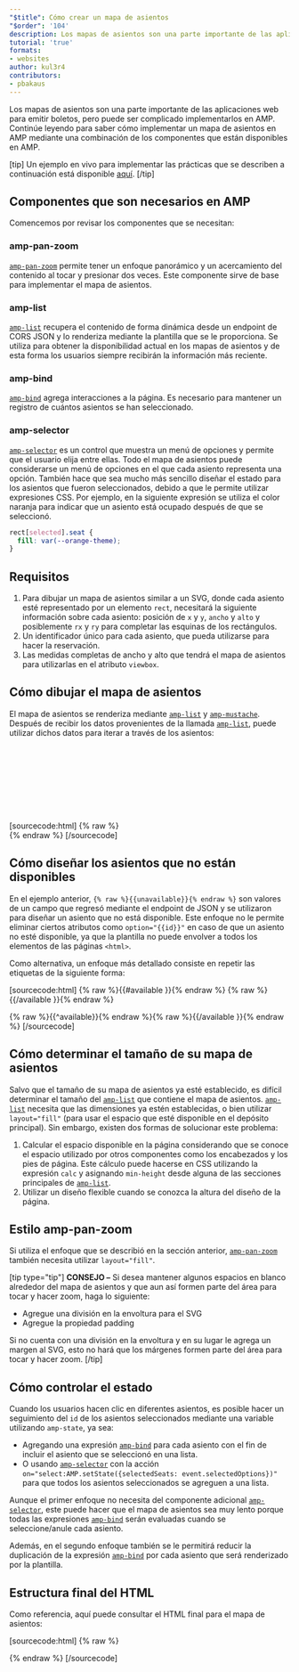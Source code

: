 ```yaml
---
"$title": Cómo crear un mapa de asientos
"$order": '104'
description: Los mapas de asientos son una parte importante de las aplicaciones web para emitir boletos, pero puede ser complicado implementarlos en AMP. Continúe leyendo para saber cómo implementar un mapa de asientos en AMP.
tutorial: 'true'
formats:
- websites
author: kul3r4
contributors:
- pbakaus
---
```


Los mapas de asientos son una parte importante de las aplicaciones web para emitir boletos, pero puede ser complicado implementarlos en AMP. Continúe leyendo para saber cómo implementar un mapa de asientos en AMP mediante una combinación de los componentes que están disponibles en AMP.

[tip] Un ejemplo en vivo para implementar las prácticas que se describen a continuación está disponible [aquí](../../../documentation/examples/documentation/SeatMap.html). [/tip]

## Componentes que son necesarios en AMP

Comencemos por revisar los componentes que se necesitan:

### amp-pan-zoom

[`amp-pan-zoom`](../../../documentation/components/reference/amp-pan-zoom.md) permite tener un enfoque panorámico y un acercamiento del contenido al tocar y presionar dos veces. Este componente sirve de base para implementar el mapa de asientos.

### amp-list

[`amp-list`](../../../documentation/components/reference/amp-list.md) recupera el contenido de forma dinámica desde un endpoint de CORS JSON y lo renderiza mediante la plantilla que se le proporciona. Se utiliza para obtener la disponibilidad actual en los mapas de asientos y de esta forma los usuarios siempre recibirán la información más reciente.

### amp-bind

[`amp-bind`](../../../documentation/components/reference/amp-bind.md) agrega interacciones a la página. Es necesario para mantener un registro de cuántos asientos se han seleccionado.

### amp-selector

[`amp-selector`](../../../documentation/components/reference/amp-selector.md) es un control que muestra un menú de opciones y permite que el usuario elija entre ellas. Todo el mapa de asientos puede considerarse un menú de opciones en el que cada asiento representa una opción. También hace que sea mucho más sencillo diseñar el estado para los asientos que fueron seleccionados, debido a que le permite utilizar expresiones CSS. Por ejemplo, en la siguiente expresión se utiliza el color naranja para indicar que un asiento está ocupado después de que se seleccionó.

```css
rect[selected].seat {
  fill: var(--orange-theme);
}
```

## Requisitos

1. Para dibujar un mapa de asientos similar a un SVG, donde cada asiento esté representado por un elemento `rect`, necesitará la siguiente información sobre cada asiento: posición de `x` y `y`, `ancho` y `alto` y posiblemente `rx` y `ry` para completar las esquinas de los rectángulos.
2. Un identificador único para cada asiento, que pueda utilizarse para hacer la reservación.
3. Las medidas completas de ancho y alto que tendrá el mapa de asientos para utilizarlas en el atributo `viewbox`.

## Cómo dibujar el mapa de asientos

El mapa de asientos se renderiza mediante [`amp-list`](../../../documentation/components/reference/amp-list.md) y [`amp-mustache`](../../../documentation/components/reference/amp-mustache.md). Después de recibir los datos provenientes de la llamada [`amp-list`](../../../documentation/components/reference/amp-list.md), puede utilizar dichos datos para iterar a través de los asientos:

[sourcecode:html]
{% raw %}<svg preserveAspectRatio="xMidYMin slice" viewBox="0 0 {{width}} {{height}}">
{{#seats}}
<rect option="{{id}}" role="button" tabindex="0" class="seat {{unavailable}}" x="{{x}}" y="{{y}}" width="{{width}}" height="{{height}}" rx="{{rx}}" ry="{{ry}}"/>
{{/seats}}
</svg>{% endraw %}
[/sourcecode]

## Cómo diseñar los asientos que no están disponibles

En el ejemplo anterior, `{% raw %}{{unavailable}}{% endraw %}` son valores de un campo que regresó mediante el endpoint de JSON y se utilizaron para diseñar un asiento que no está disponible. Este enfoque no le permite eliminar ciertos atributos como `option="{{id}}"` en caso de que un asiento no esté disponible, ya que la plantilla no puede envolver a todos los elementos de las páginas `<html>`.

Como alternativa, un enfoque más detallado consiste en repetir las etiquetas de la siguiente forma:

[sourcecode:html]
{% raw %}{{#available }}{% endraw %}
<rect option="{{id}}" role="button" tabindex="0" class="seat" x="{{x}}" y="{{y}}" width="{{width}}" height="{{height}}" rx="{{rx}}" ry="{{ry}}"/>{% raw %}{{/available }}{% endraw %}

{% raw %}{{^available}}{% endraw %}<rect role="button" tabindex="0" class="seat unavailable" x="{{x}}" y="{{y}}" width="{{width}}" height="{{height}}" rx="{{rx}}" ry="{{ry}}"/>{% raw %}{{/available }}{% endraw %}
[/sourcecode]

## Cómo determinar el tamaño de su mapa de asientos

Salvo que el tamaño de su mapa de asientos ya esté establecido, es difícil determinar el tamaño del [`amp-list`](../../../documentation/components/reference/amp-list.md) que contiene el mapa de asientos. [`amp-list`](../../../documentation/components/reference/amp-list.md) necesita que las dimensiones ya estén establecidas, o bien utilizar `layout="fill"` (para usar el espacio que esté disponible en el depósito principal). Sin embargo, existen dos formas de solucionar este problema:

1. Calcular el espacio disponible en la página considerando que se conoce el espacio utilizado por otros componentes como los encabezados y los pies de página. Este cálculo puede hacerse en CSS utilizando la expresión `calc` y asignando `min-height` desde alguna de las secciones principales de [`amp-list`](../../../documentation/components/reference/amp-list.md).
2. Utilizar un diseño flexible cuando se conozca la altura del diseño de la página.

## Estilo amp-pan-zoom

Si utiliza el enfoque que se describió en la sección anterior, [`amp-pan-zoom`](../../../documentation/components/reference/amp-pan-zoom.md) también necesita utilizar `layout="fill"`.

[tip type="tip"] **CONSEJO –** Si desea mantener algunos espacios en blanco alrededor del mapa de asientos y que aun así formen parte del área para tocar y hacer zoom, haga lo siguiente:

- Agregue una división en la envoltura para el SVG
- Agregue la propiedad padding

Si no cuenta con una división en la envoltura y en su lugar le agrega un margen al SVG, esto no hará que los márgenes formen parte del área para tocar y hacer zoom. [/tip]

## Cómo controlar el estado

Cuando los usuarios hacen clic en diferentes asientos, es posible hacer un seguimiento del `id` de los asientos seleccionados mediante una variable utilizando `amp-state`, ya sea:

- Agregando una expresión [`amp-bind`](../../../documentation/components/reference/amp-bind.md) para cada asiento con el fin de incluir el asiento que se seleccionó en una lista.
- O usando [`amp-selector`](../../../documentation/components/reference/amp-selector.md) con la acción  `on="select:AMP.setState({selectedSeats: event.selectedOptions})"` para que todos los asientos seleccionados se agreguen a una lista.

Aunque el primer enfoque no necesita del componente adicional [`amp-selector`](../../../documentation/components/reference/amp-selector.md), este puede hacer que el mapa de asientos sea muy lento porque todas las expresiones [`amp-bind`](../../../documentation/components/reference/amp-bind.md) serán evaluadas cuando se seleccione/anule cada asiento.

Además, en el segundo enfoque también se le permitirá reducir la duplicación de la expresión [`amp-bind`](../../../documentation/components/reference/amp-bind.md) por cada asiento que será renderizado por la plantilla.

## Estructura final del HTML

Como referencia, aquí puede consultar el HTML final para el mapa de asientos:

[sourcecode:html]
{% raw %}<div class="seatmap-container">
  <amp-list layout="fill" src="/json/seats.json" binding="no" items="." single-item noloading>
    <template type="amp-mustache">
      <amp-pan-zoom layout="fill" class="seatmap">
        <amp-selector multiple on="select:AMP.setState({
          selectedSeats: event.selectedOptions
        })" layout="fill">
          <div class="svg-container">
            <svg preserveAspectRatio="xMidYMin slice" viewBox="0 0 {{width}} {{height}}">
            {{#seats}}
              <rect option="{{id}}" role="button"
               tabindex="0" class="seat {{unavailable}}"
              x="{{x}}" y="{{y}}"
              width="{{width}}" height="{{height}}"
              rx="{{rx}}" ry="{{ry}}"/>
            {{/seats}}
            </svg>
          </div>
        </amp-selector>
      </amp-pan-zoom>
    </template>
  </amp-list>
</div>{% endraw %}
[/sourcecode]
